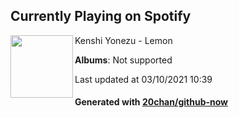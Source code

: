 ## Currently Playing on Spotify

[<img align="left" width="100" src="https://i.scdn.co/image/ab67616d0000b273eb53782889e6f2e70a2634a3">](https://open.spotify.com/album/0htxNVyVbhow8ESseUu5UV)

Kenshi Yonezu - Lemon

**Albums**: Not supported

Last updated at 03/10/2021 10:39

#### Generated with [20chan/github-now](https://github.com/20chan/github-now)


<!--
**20chan/20chan** is a ✨ _special_ ✨ repository because its `README.md` (this file) appears on your GitHub profile.

Here are some ideas to get you started:

- 🔭 I’m currently working on ...
- 🌱 I’m currently learning ...
- 👯 I’m looking to collaborate on ...
- 🤔 I’m looking for help with ...
- 💬 Ask me about ...
- 📫 How to reach me: ...
- 😄 Pronouns: ...
- ⚡ Fun fact: ...
-->
